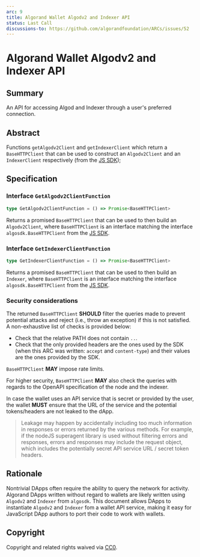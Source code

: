 ```yaml
---
arc: 9
title: Algorand Wallet Algodv2 and Indexer API
status: Last Call
discussions-to: https://github.com/algorandfoundation/ARCs/issues/52
---
```


# Algorand Wallet Algodv2 and Indexer API

## Summary

An API for accessing Algod and Indexer through a user's preferred connection.

## Abstract

Functions `getAlgodv2Client` and `getIndexerClient` which return a `BaseHTTPClient` that can be used to construct an `Algodv2Client` and an `IndexerClient` respectively (from the [JS SDK](https://github.com/algorand/js-algorand-sdk/blob/develop/src/main.ts));

## Specification

### Interface `GetAlgodv2ClientFunction`

```ts
type GetAlgodv2ClientFunction = () => Promise<BaseHTTPClient>
```

Returns a promised `BaseHTTPClient` that can be used to then build an `Algodv2Client`, where `BaseHTTPClient` is an interface matching the interface `algosdk.BaseHTTPClient` from the [JS SDK](https://github.com/algorand/js-algorand-sdk/blob/develop/src/main.ts).

### Interface `GetIndexerClientFunction`

```ts
type GetIndexerClientFunction = () => Promise<BaseHTTPClient>
```

Returns a promised `BaseHTTPClient` that can be used to then build an `Indexer`, where `BaseHTTPClient` is an interface matching the interface `algosdk.BaseHTTPClient` from the [JS SDK](https://github.com/algorand/js-algorand-sdk/blob/develop/src/main.ts).

### Security considerations

The returned `BaseHTTPClient` **SHOULD** filter the queries made to prevent potential attacks and reject (i.e., throw an exception) if this is not satisfied.
A non-exhaustive list of checks is provided below:
* Check that the relative PATH does not contain `..`.
* Check that the only provided headers are the ones used by the SDK (when this ARC was written: `accept` and `content-type`) and their values are the ones provided by the SDK.

`BaseHTTPClient` **MAY** impose rate limits.

For higher security, `BaseHTTPClient` **MAY** also check the queries with regards to the OpenAPI specification of the node and the indexer.

In case the wallet uses an API service that is secret or provided by the user, the wallet **MUST** ensure that the URL of the service and the potential tokens/headers are not leaked to the dApp.

> Leakage may happen by accidentally including too much information in responses or errors returned by the various methods. For example, if the nodeJS superagent library is used without filtering errors and responses, errors and responses may include the request object, which includes the potentially secret API service URL / secret token headers.

## Rationale

Nontrivial DApps often require the ability to query the network for activity. Algorand DApps written without regard to wallets are likely written using `Algodv2` and `Indexer` from `algosdk`. 
This document allows DApps to instantiate `Algodv2` and `Indexer` fom a wallet API service, making it easy for JavaScript DApp authors to port their code to work with wallets.

## Copyright

Copyright and related rights waived via [CC0](https://creativecommons.org/publicdomain/zero/1.0/).
